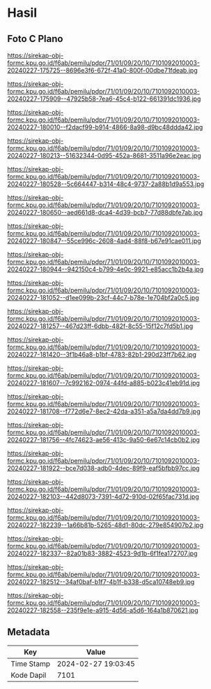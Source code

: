# Hasil

## Foto C Plano

https://sirekap-obj-formc.kpu.go.id/f6ab/pemilu/pdpr/71/01/09/20/10/7101092010003-20240227-175725--8696e3f6-672f-41a0-800f-00dbe71fdeab.jpg

https://sirekap-obj-formc.kpu.go.id/f6ab/pemilu/pdpr/71/01/09/20/10/7101092010003-20240227-175909--47925b58-7ea6-45c4-b122-661391dc1936.jpg

https://sirekap-obj-formc.kpu.go.id/f6ab/pemilu/pdpr/71/01/09/20/10/7101092010003-20240227-180010--f2dacf99-b914-4866-8a98-d9bc48ddda42.jpg

https://sirekap-obj-formc.kpu.go.id/f6ab/pemilu/pdpr/71/01/09/20/10/7101092010003-20240227-180213--51632344-0d95-452a-8681-3511a96e2eac.jpg

https://sirekap-obj-formc.kpu.go.id/f6ab/pemilu/pdpr/71/01/09/20/10/7101092010003-20240227-180528--5c664447-b314-48c4-9737-2a88b1d9a553.jpg

https://sirekap-obj-formc.kpu.go.id/f6ab/pemilu/pdpr/71/01/09/20/10/7101092010003-20240227-180650--aed661d8-dca4-4d39-bcb7-77d88dbfe7ab.jpg

https://sirekap-obj-formc.kpu.go.id/f6ab/pemilu/pdpr/71/01/09/20/10/7101092010003-20240227-180847--55ce996c-2608-4ad4-88f8-b67e91cae011.jpg

https://sirekap-obj-formc.kpu.go.id/f6ab/pemilu/pdpr/71/01/09/20/10/7101092010003-20240227-180944--942150c4-b799-4e0c-9921-e85acc1b2b4a.jpg

https://sirekap-obj-formc.kpu.go.id/f6ab/pemilu/pdpr/71/01/09/20/10/7101092010003-20240227-181052--d1ee099b-23cf-44c7-b78e-1e704bf2a0c5.jpg

https://sirekap-obj-formc.kpu.go.id/f6ab/pemilu/pdpr/71/01/09/20/10/7101092010003-20240227-181257--467d23ff-6dbb-482f-8c55-15f12c7fd5b1.jpg

https://sirekap-obj-formc.kpu.go.id/f6ab/pemilu/pdpr/71/01/09/20/10/7101092010003-20240227-181420--3f1b46a8-b1bf-4783-82b1-290d23ff7b62.jpg

https://sirekap-obj-formc.kpu.go.id/f6ab/pemilu/pdpr/71/01/09/20/10/7101092010003-20240227-181607--7c992162-0974-44fd-a885-b023c41eb91d.jpg

https://sirekap-obj-formc.kpu.go.id/f6ab/pemilu/pdpr/71/01/09/20/10/7101092010003-20240227-181708--f772d6e7-8ec2-42da-a351-a5a7da4dd7b9.jpg

https://sirekap-obj-formc.kpu.go.id/f6ab/pemilu/pdpr/71/01/09/20/10/7101092010003-20240227-181756--4fc74623-ae56-413c-9a50-6e67c14cb0b2.jpg

https://sirekap-obj-formc.kpu.go.id/f6ab/pemilu/pdpr/71/01/09/20/10/7101092010003-20240227-181922--bce7d038-adb0-4dec-89f9-eaf5bfbb97cc.jpg

https://sirekap-obj-formc.kpu.go.id/f6ab/pemilu/pdpr/71/01/09/20/10/7101092010003-20240227-182103--442d8073-7391-4d72-910d-02f65fac731d.jpg

https://sirekap-obj-formc.kpu.go.id/f6ab/pemilu/pdpr/71/01/09/20/10/7101092010003-20240227-182239--1a66b81b-5265-48d1-80dc-279e854907b2.jpg

https://sirekap-obj-formc.kpu.go.id/f6ab/pemilu/pdpr/71/01/09/20/10/7101092010003-20240227-182337--82a01b83-3882-4523-9d1b-6f1fea172707.jpg

https://sirekap-obj-formc.kpu.go.id/f6ab/pemilu/pdpr/71/01/09/20/10/7101092010003-20240227-182512--34af0baf-b1f7-4b1f-b338-d5ca10748eb9.jpg

https://sirekap-obj-formc.kpu.go.id/f6ab/pemilu/pdpr/71/01/09/20/10/7101092010003-20240227-182558--235f9e1e-a915-4d56-a5d6-164a1b870621.jpg


## Metadata

| Key        | Value               |
| ---------- | ------------------- |
| Time Stamp | 2024-02-27 19:03:45 |
| Kode Dapil | 7101                |



